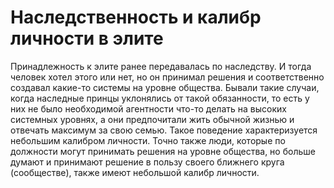 # Наследственность и калибр личности в элите

Принадлежность к элите ранее передавалась по наследству. И тогда человек хотел этого или нет, но он принимал решения и соответственно создавал какие-то системы на уровне общества. Бывали такие случаи, когда наследные принцы уклонялись от такой обязанности, то есть у них не было необходимой агентности что-то делать на высоких системных уровнях, а они предпочитали жить обычной жизнью и отвечать максимум за свою семью.
Такое поведение характеризуется небольшим калибром личности. Точно также люди, которые по должности могут принимать решения на уровне общества, но больше думают и принимают решение в пользу своего ближнего круга (сообществе), также имеют небольшой калибр личности.
